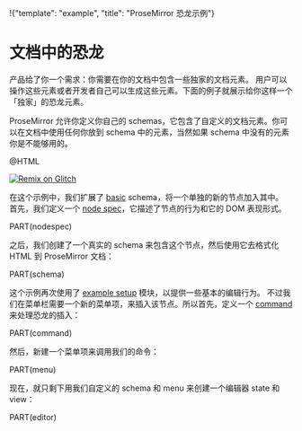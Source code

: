 !{"template": "example", "title": "ProseMirror 恐龙示例"}

# 文档中的恐龙

产品给了你一个需求：你需要在你的文档中包含一些独家的文档元素。
用户可以操作这些元素或者开发者自己可以生成这些元素。下面的例子就展示给你这样一个「独家」的恐龙元素。

ProseMirror 允许你定义你自己的 schemas，它包含了自定义的文档元素。你可以在文档中使用任何你放到 schema 中的元素，当然如果 schema 中没有的元素你是不能够用的。

@HTML

[![Remix on Glitch](https://cdn.glitch.com/2703baf2-b643-4da7-ab91-7ee2a2d00b5b%2Fremix-button.svg)](https://glitch.com/edit/#!/remix/prosemirror-demo-dino)

在这个示例中，我们扩展了 [basic](https://github.com/xheldon-prosemirror/prosemirror-schema-basic) schema，将一个单独的新的节点加入其中。
首先，我们定义一个 [node spec](##model.NodeSpec)，它描述了节点的行为和它的 DOM 表现形式。

PART(nodespec)

之后，我们创建了一个真实的 schema 来包含这个节点，然后使用它去格式化 HTML 到 ProseMirror 文档：

PART(schema)

这个示例再次使用了 [example setup](https://github.com/xheldon-prosemirror/prosemirror-example-setup) 模块，以提供一些基本的编辑行为。
不过我们在菜单栏需要一个新的菜单项，来插入该节点。所以首先，定义一个 [command](/docs/guide/#commands) 来处理恐龙的插入：

PART(command)

然后，新建一个菜单项来调用我们的命令：

PART(menu)

现在，就只剩下用我们自定义的 schema 和 menu 来创建一个编辑器 state 和 view： 

PART(editor)
